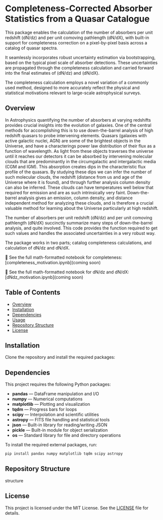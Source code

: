 # Completeness-Corrected Absorber Statistics from a Quasar Catalogue

This package enables the calculation of the number of absorbers per unit redshift (dN/dz) and per unit comoving pathlength (dN/dX), with built-in support for completeness correction on a pixel-by-pixel basis across a catalog of quasar spectra.

It seamlessly incorporates robust uncertainty estimation via bootstrapping, based on the typical pixel scale of absorber detections. These uncertainties are propagated through the completeness calculation and carried forward into the final estimates of (dN/dz) and (dN/dX).

The completeness calculation employs a novel variation of a commonly used method, designed to more accurately reflect the physical and statistical motivations relevant to large-scale astrophysical surveys.

## Overview

In Astrophysics quantifying the number of absorbers at varying redshifts provides crucial insights into the evolution of galaxies. One of the central methods for accomplishing this is to use down-the-barrel analysis of high redshift quasars to probe intervening elements. Quasars (galaxies with active galactic nuclei, AGN) are some of the brightest objects in the Universe, and have a characterings power law distribution of their flux as a function of wavelength. As light from these objects traverses the universe until it reaches our detectors it can be absorbed by intervening molecular clouds that are predominantly in the circumgalactic and intergalactic media (CGM and IGM). This absorption creates dips in the characteristic flux profile of the quasars. By studying these dips we can infer the number of such molecular clouds, the redshift (distance from us and age of the Universe where it is found), and through further analysis column density can also be inferred. These clouds can have temperatures well below that required for emission and are as such intrinsically very faint. Down-the-barrel analysis gives an emission, column density, and distance independent method for analyzing these clouds, and is therefore a crucial valuable method for learning about the Universe particularly at high redshift.

The number of absorbers per unit redshift (dN/dz) and per unit comoving pathlength (dN/dX) succinctly summarize many steps of down-the-barrel analysis, and quite involved. This code provides the function required to get such values and handles the associated uncertainties in a very robust way.

The package works in two parts; catalog completeness calculations, and calculation of dN/dz and dN/dX.

📘 See the full math-formatted notebook for completeness: [completeness_motivation.ipynb](coming soon)

📘 See the full math-formatted notebook for dN/dz and dN/dX: [dNdz_motivation.ipynb](coming  soon)


## Table of Contents
- [Overview](#overview)
- [Installation](#installation)
- [Dependencies](#dependencies)
- [Usage](#usage)
- [Repository Structure](#repository-structure)
- [License](#license)


## Installation

Clone the repository and install the required packages:

## Dependencies

This project requires the following Python packages:

- **pandas** — DataFrame manipulation and I/O
- **numpy** — Numerical computations
- **matplotlib** — Plotting and visualization
- **tqdm** — Progress bars for loops
- **scipy** — Interpolation and scientific utilities
- **astropy** — FITS file handling and statistical tools
- **json** — Built-in library for reading/writing JSON
- **pickle** — Built-in module for object serialization
- **os** — Standard library for file and directory operations

To install the required external packages, run:

```bash
pip install pandas numpy matplotlib tqdm scipy astropy
```

## Repository Structure

structure

## License

This project is licensed under the MIT License. See the [LICENSE](./LICENSE) file for details.











